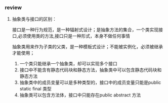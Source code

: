 ### review

1. 抽象类与接口的区别：

   接口是一种行为规范，是一种辐射式设计；是抽象方法的集合，一个类实现接口,必须使用类的方法,接口只是一种形式，本身不做任何事情

   抽象类用来作为子类的父类，是一种模板式设计；不能被实例化，必须被继承才能使用；

   1. 一个类只能继承一个抽象类，却可以实现多个接口
   2. 接口中不能含有静态代码块和静态方法，抽象类中可以包含静态代码块和静态方法
   3. 抽象类中的成员变量可以是多种类型的，接口中的成员变量只能是public static final 类型
   4. 抽象类可以包含方法体，接口中只能存在public abstract 方法

   

